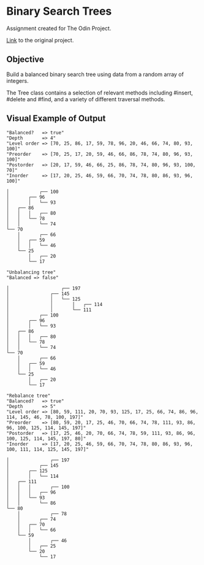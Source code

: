 # Binary Search Trees

Assignment created for The Odin Project.

[Link](https://www.theodinproject.com/courses/ruby-programming/lessons/data-structures-and-algorithms?ref=lnav) to the original project.

## Objective

Build a balanced binary search tree using data from a random array of integers.

The Tree class contains a selection of relevant methods including #insert, #delete and #find, and a variety of different traversal methods.

## Visual Example of Output

```
"Balanced?   => true"
"Depth       => 4"
"Level order => [70, 25, 86, 17, 59, 78, 96, 20, 46, 66, 74, 80, 93, 100]"
"Preorder    => [70, 25, 17, 20, 59, 46, 66, 86, 78, 74, 80, 96, 93, 100]"
"Postorder   => [20, 17, 59, 46, 66, 25, 86, 78, 74, 80, 96, 93, 100, 70]"
"Inorder     => [17, 20, 25, 46, 59, 66, 70, 74, 78, 80, 86, 93, 96, 100]"

│           ┌── 100
│       ┌── 96
│       │   └── 93
│   ┌── 86
│   │   │   ┌── 80
│   │   └── 78
│   │       └── 74
└── 70
    │       ┌── 66
    │   ┌── 59
    │   │   └── 46
    └── 25
        │   ┌── 20
        └── 17

"Unbalancing tree"
"Balanced => false"

│                   ┌── 197
│               ┌── 145
│               │   └── 125
│               │       │   ┌── 114
│               │       └── 111
│           ┌── 100
│       ┌── 96
│       │   └── 93
│   ┌── 86
│   │   │   ┌── 80
│   │   └── 78
│   │       └── 74
└── 70
    │       ┌── 66
    │   ┌── 59
    │   │   └── 46
    └── 25
        │   ┌── 20
        └── 17

"Rebalance tree"
"Balanced?   => true"
"Depth       => 5"
"Level order => [80, 59, 111, 20, 70, 93, 125, 17, 25, 66, 74, 86, 96, 114, 145, 46, 78, 100, 197]"
"Preorder    => [80, 59, 20, 17, 25, 46, 70, 66, 74, 78, 111, 93, 86, 96, 100, 125, 114, 145, 197]"
"Postorder   => [17, 25, 46, 20, 70, 66, 74, 78, 59, 111, 93, 86, 96, 100, 125, 114, 145, 197, 80]"
"Inorder     => [17, 20, 25, 46, 59, 66, 70, 74, 78, 80, 86, 93, 96, 100, 111, 114, 125, 145, 197]"

│               ┌── 197
│           ┌── 145
│       ┌── 125
│       │   └── 114
│   ┌── 111
│   │   │       ┌── 100
│   │   │   ┌── 96
│   │   └── 93
│   │       └── 86
└── 80
    │           ┌── 78
    │       ┌── 74
    │   ┌── 70
    │   │   └── 66
    └── 59
        │       ┌── 46
        │   ┌── 25
        └── 20
            └── 17
```